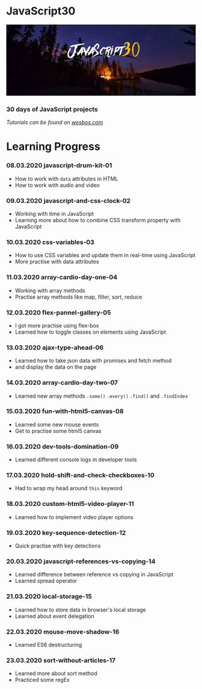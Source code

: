 # JavaScript30

![JavaScript30 header image](https://github.com/kreso66maric/JavaScript30/blob/master/js30.jpg)

### 30 days of JavaScript projects
*Tutorials can be found on [wesbos.com](https://wesbos.com/)*

# Learning Progress

### 08.03.2020 **javascript-drum-kit-01**
* How to work with `data` attributes in HTML
* How to work with audio and video

### 09.03.2020 **javascript-and-css-clock-02**
* Working with time in JavaScript
* Learning more about how to combine CSS transform property with JavaScript

### 10.03.2020 **css-variables-03**
* How to use CSS variables and update them in real-time using JavaScript
* More practise with data attributes

### 11.03.2020 **array-cardio-day-one-04**
* Working with array methods
* Practise array methods like map, filter, sort, reduce

### 12.03.2020 **flex-pannel-gallery-05**
* I got more practise using flex-box
* Learned how to toggle classes on elements using JavaScript

### 13.03.2020 **ajax-type-ahead-06**
* Learned how to take json data with promises and fetch method
* and display the data on the page

### 14.03.2020 **array-cardio-day-two-07**
* Learned new array methods `.some()` `.every()` `.find()` and `.findIndex`

### 15.03.2020 **fun-with-html5-canvas-08**
* Learned some new mouse events
* Get to practise some html5 canvas

### 16.03.2020 **dev-tools-domination-09**
* Learned different console logs in developer tools

### 17.03.2020 **hold-shift-and-check-checkboxes-10**
* Had to wrap my head around `this` keyword

### 18.03.2020 **custom-html5-video-player-11**
* Learned how to implement video player options

### 19.03.2020 **key-sequence-detection-12**
* Quick practise with key detections

### 20.03.2020 **javascript-references-vs-copying-14**
* Learned difference between reference vs copying in JavaScript
* Learned spread operator

### 21.03.2020 **local-storage-15**
* Learned how to store data in browser's local storage
* Learned about event delegation

### 22.03.2020 **mouse-move-shadow-16**
* Learned ES6 destructuring

### 23.03.2020 **sort-without-articles-17**
* Learned more about sort method
* Practiced some regEx
